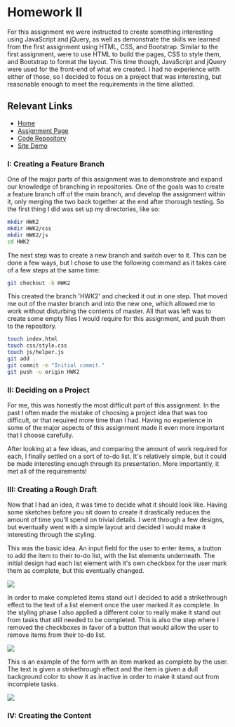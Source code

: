 # **Homework II**

For this assignment we were instructed to create something interesting using JavaScript and jQuery, as well as demonstrate the skills we learned from the first assignment using HTML, CSS, and Bootstrap. Similar to the first assignment, were to use HTML to build the pages, CSS to style them, and Bootstrap to format the layout. This time though, JavaScript and jQuery were used for the front-end of what we created. I had no experience with either of those, so I decided to focus on a project that was interesting, but reasonable enough to meet the requirements in the time allotted.

## **Relevant Links**
- [Home](https://brockv.github.io/)
- [Assignment Page](http://www.wou.edu/~morses/classes/cs46x/assignments/HW2.html)
- [Code Repository](https://github.com/brockv/brockv.github.io/tree/master/CS460/HWK2/demo)
- [Site Demo](https://brockv.github.io/CS460/HWK2/demo/index.html)

### **I: Creating a Feature Branch**

One of the major parts of this assignment was to demonstrate and expand our knowledge of branching in repositories. One of the goals was to create a feature branch off of the main branch, and develop the assignment within it, only merging the two back together at the end after thorough testing. So the first thing I did was set up my directories, like so:

```bash
mkdir HWK2
mkdir HWK2/css
mkdir HWK2/js
cd HWK2
```

The next step was to create a new branch and switch over to it. This can be done a few ways, but I chose to use the following command as it takes care of a few steps at the same time:

```bash
git checkout -b HWK2
```

This created the branch 'HWK2' and checked it out in one step. That moved me out of the master branch and into the new one, which allowed me to work without disturbing the contents of master. All that was left was to create some empty files I would require for this assignment, and push them to the repository.

```bash
touch index.html
touch css/style.css
touch js/helper.js
git add .
git commit -m "Initial commit."
git push -u origin HWK2
```

### **II: Deciding on a Project**

For me, this was honestly the most difficult part of this assignment. In the past I often made the mistake of choosing a project idea that was too difficult, or that required more time than I had. Having no experience in some of the major aspects of this assignment made it even more important that I choose carefully.

After looking at a few ideas, and comparing the amount of work required for each, I finally settled on a sort of to-do list. It's relatively simple, but it could be made interesting enough through its presentation. More importantly, it met all of the requirements!

### **III: Creating a Rough Draft**

Now that I had an idea, it was time to decide what it should look like. Having some sketches before you sit down to create it drastically reduces the amount of time you'll spend on trivial details. I went through a few designs, but eventually went with a simple layout and decided I would make it interesting through the styling.

This was the basic idea. An input field for the user to enter items, a button to add the item to their to-do list, with the list elements underneath. The initial design had each list element with it's own checkbox for the user mark them as complete, but this eventually changed.

![](images/form_items?raw=true)

In order to make completed items stand out I decided to add a strikethrough effect to the text of a list element once the user marked it as complete. In the styling phase I also applied a different color to really make it stand out from tasks that still needed to be completed. This is also the step where I removed the checkboxes in favor of a button that would allow the user to remove items from their to-do list.

![](images/form_updated?raw=true)

This is an example of the form with an item marked as complete by the user. The text is given a strikethrough effect and the item is given a dull background color to show it as inactive in order to make it stand out from incomplete tasks.

![](images/form_item_completed?raw=true)


### **IV: Creating the Content**

